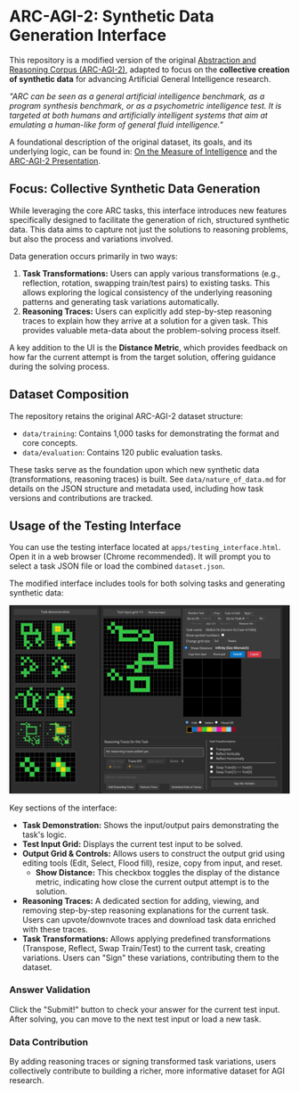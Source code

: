 # ARC-AGI-2: Synthetic Data Generation Interface

This repository is a modified version of the original [Abstraction and Reasoning Corpus (ARC-AGI-2)](https://github.com/fchollet/arc-agi), adapted to focus on the **collective creation of synthetic data** for advancing Artificial General Intelligence research.

*"ARC can be seen as a general artificial intelligence benchmark, as a program synthesis benchmark, or as a psychometric intelligence test. It is targeted at both humans and artificially intelligent systems that aim at emulating a human-like form of general fluid intelligence."*

A foundational description of the original dataset, its goals, and its underlying logic, can be found in: [On the Measure of Intelligence](https://arxiv.org/abs/1911.01547) and the [ARC-AGI-2 Presentation](https://docs.google.com/presentation/d/1hQrGh5YI6MK3PalQYSQs4CQERrYBQZue8PBLjjHIMgI/edit?usp=sharing).

## Focus: Collective Synthetic Data Generation

While leveraging the core ARC tasks, this interface introduces new features specifically designed to facilitate the generation of rich, structured synthetic data. This data aims to capture not just the solutions to reasoning problems, but also the process and variations involved.

Data generation occurs primarily in two ways:

1.  **Task Transformations:** Users can apply various transformations (e.g., reflection, rotation, swapping train/test pairs) to existing tasks. This allows exploring the logical consistency of the underlying reasoning patterns and generating task variations automatically.
2.  **Reasoning Traces:** Users can explicitly add step-by-step reasoning traces to explain how they arrive at a solution for a given task. This provides valuable meta-data about the problem-solving process itself.

A key addition to the UI is the **Distance Metric**, which provides feedback on how far the current attempt is from the target solution, offering guidance during the solving process.

## Dataset Composition

The repository retains the original ARC-AGI-2 dataset structure:

-   `data/training`: Contains 1,000 tasks for demonstrating the format and core concepts.
-   `data/evaluation`: Contains 120 public evaluation tasks.

These tasks serve as the foundation upon which new synthetic data (transformations, reasoning traces) is built. See `data/nature_of_data.md` for details on the JSON structure and metadata used, including how task versions and contributions are tracked.

## Usage of the Testing Interface

You can use the testing interface located at `apps/testing_interface.html`. Open it in a web browser (Chrome recommended). It will prompt you to select a task JSON file or load the combined `dataset.json`.

The modified interface includes tools for both solving tasks and generating synthetic data:

![New UI](UI.png)

Key sections of the interface:

-   **Task Demonstration:** Shows the input/output pairs demonstrating the task's logic.
-   **Test Input Grid:** Displays the current test input to be solved.
-   **Output Grid & Controls:** Allows users to construct the output grid using editing tools (Edit, Select, Flood fill), resize, copy from input, and reset.
    -   **Show Distance:** This checkbox toggles the display of the distance metric, indicating how close the current output attempt is to the solution.
-   **Reasoning Traces:** A dedicated section for adding, viewing, and removing step-by-step reasoning explanations for the current task. Users can upvote/downvote traces and download task data enriched with these traces.
-   **Task Transformations:** Allows applying predefined transformations (Transpose, Reflect, Swap Train/Test) to the current task, creating variations. Users can "Sign" these variations, contributing them to the dataset.

### Answer Validation

Click the "Submit!" button to check your answer for the current test input. After solving, you can move to the next test input or load a new task.

### Data Contribution

By adding reasoning traces or signing transformed task variations, users collectively contribute to building a richer, more informative dataset for AGI research.
